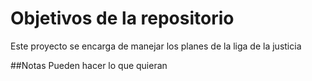 # Objetivos de la repositorio

Este proyecto se encarga de manejar los planes de la liga de la justicia


##Notas
Pueden hacer lo que quieran
